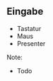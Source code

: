 ## <i class="fa fa-terminal" aria-hidden="true"></i> Eingabe
* <!-- .element: class="fragment" -->Tastatur
* <!-- .element: class="fragment" -->Maus
* <!-- .element: class="fragment" -->Presenter

Note:
- Todo
